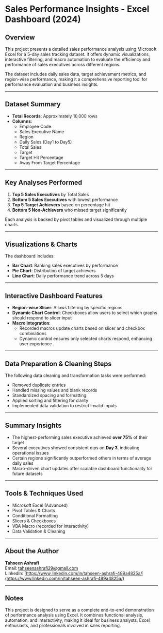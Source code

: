 # Sales Performance Insights - Excel Dashboard (2024)

## Overview

This project presents a detailed sales performance analysis using Microsoft Excel for a 5-day sales tracking dataset. It offers dynamic visualizations, interactive filtering, and macro automation to evaluate the efficiency and performance of sales executives across different regions.

The dataset includes daily sales data, target achievement metrics, and region-wise performance, making it a comprehensive reporting tool for performance evaluation and business insights.

---

## Dataset Summary

- **Total Records**: Approximately 10,000 rows
- **Columns**:
  - Employee Code
  - Sales Executive Name
  - Region
  - Daily Sales (Day1 to Day5)
  - Total Sales
  - Target
  - Target Hit Percentage
  - Away From Target Percentage

---

## Key Analyses Performed

1. **Top 5 Sales Executives** by Total Sales
2. **Bottom 5 Sales Executives** with lowest performance
3. **Top 5 Target Achievers** based on percentage hit
4. **Bottom 5 Non-Achievers** who missed target significantly

Each analysis is backed by pivot tables and visualized through multiple charts.

---

## Visualizations & Charts

The dashboard includes:

- **Bar Chart**: Ranking sales executives by performance
- **Pie Chart**: Distribution of target achievers
- **Line Chart**: Daily performance trend across 5 days

---

## Interactive Dashboard Features

- **Region-wise Slicer**: Allows filtering by specific regions
- **Dynamic Chart Control**: Checkboxes allow users to select which graphs should respond to slicer input
- **Macro Integration**:
  - Recorded macros update charts based on slicer and checkbox combinations
  - Dynamic control ensures only selected charts respond, enhancing user experience

---

## Data Preparation & Cleaning Steps

The following data cleaning and transformation tasks were performed:

- Removed duplicate entries
- Handled missing values and blank records
- Standardized spacing and formatting
- Applied sorting and filtering for clarity
- Implemented data validation to restrict invalid inputs

---

## Summary Insights

- The highest-performing sales executive achieved **over 75%** of their target
- Several executives showed consistent dips on **Day 3**, indicating operational issues
- Certain regions significantly outperformed others in terms of average daily sales
- Macro-driven chart updates offer scalable dashboard functionality for future datasets

---

## Tools & Techniques Used

- Microsoft Excel (Advanced)
- Pivot Tables & Charts
- Conditional Formatting
- Slicers & Checkboxes
- VBA Macro (recorded for interactivity)
- Data Validation & Cleaning

---

## About the Author

**Tahseen Ashrafi**  
Email: tahseenashrafi29@gmail.com  
LinkedIn: [https://www.linkedin.com/in/tahseen-ashrafi-489a4825a/](https://www.linkedin.com/in/tahseen-ashrafi-489a4825a/)

---

## Notes

This project is designed to serve as a complete end-to-end demonstration of performance analysis using Excel. It combines functional analysis, automation, and interactivity, making it ideal for business analysts, Excel enthusiasts, and professionals involved in sales reporting.




